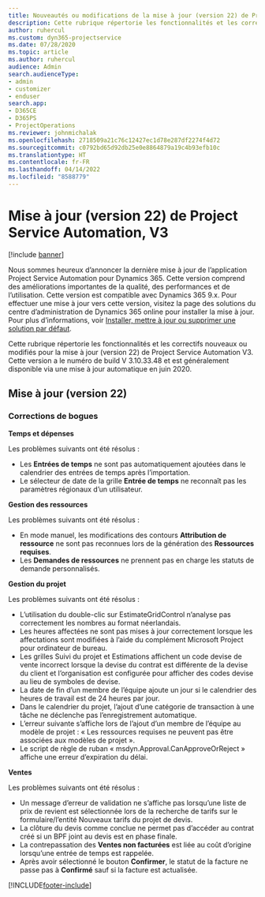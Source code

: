 ```yaml
---
title: Nouveautés ou modifications de la mise à jour (version 22) de Project Service Automation (correctif logiciel), V3
description: Cette rubrique répertorie les fonctionnalités et les correctifs disponibles pour la mise à jour (version 22) de Project Service Automation, V3.
author: ruhercul
ms.custom: dyn365-projectservice
ms.date: 07/28/2020
ms.topic: article
ms.author: ruhercul
audience: Admin
search.audienceType:
- admin
- customizer
- enduser
search.app:
- D365CE
- D365PS
- ProjectOperations
ms.reviewer: johnmichalak
ms.openlocfilehash: 2718509a21c76c12427ec1d78e287df2274f4d72
ms.sourcegitcommit: c0792bd65d92db25e0e8864879a19c4b93efb10c
ms.translationtype: HT
ms.contentlocale: fr-FR
ms.lasthandoff: 04/14/2022
ms.locfileid: "8588779"
---
```

# <a name="project-service-automation-update-release-22-v3"></a>Mise à jour (version 22) de Project Service Automation, V3

[!include [banner](../includes/psa-now-project-operations.md)]

Nous sommes heureux d’annoncer la dernière mise à jour de l’application Project Service Automation pour Dynamics 365. Cette version comprend des améliorations importantes de la qualité, des performances et de l’utilisation. Cette version est compatible avec Dynamics 365 9.x. Pour effectuer une mise à jour vers cette version, visitez la page des solutions du centre d’administration de Dynamics 365 online pour installer la mise à jour. Pour plus d’informations, voir [Installer, mettre à jour ou supprimer une solution par défaut](/power-platform/admin/install-remove-preferred-solution).

Cette rubrique répertorie les fonctionnalités et les correctifs nouveaux ou modifiés pour la mise à jour (version 22) de Project Service Automation V3. Cette version a le numéro de build V 3.10.33.48 et est généralement disponible via une mise à jour automatique en juin 2020.

## <a name="update-release-22"></a>Mise à jour (version 22)

### <a name="bug-fixes"></a>Corrections de bogues



**Temps et dépenses**

Les problèmes suivants ont été résolus :

- Les **Entrées de temps** ne sont pas automatiquement ajoutées dans le calendrier des entrées de temps après l’importation.
- Le sélecteur de date de la grille **Entrée de temps** ne reconnaît pas les paramètres régionaux d’un utilisateur.

**Gestion des ressources**

Les problèmes suivants ont été résolus :

- En mode manuel, les modifications des contours **Attribution de ressource** ne sont pas reconnues lors de la génération des **Ressources requises**.
- Les **Demandes de ressources** ne prennent pas en charge les statuts de demande personnalisés.

**Gestion du projet**

Les problèmes suivants ont été résolus :

- L’utilisation du double-clic sur EstimateGridControl n’analyse pas correctement les nombres au format néerlandais.
- Les heures affectées ne sont pas mises à jour correctement lorsque les affectations sont modifiées à l’aide du complément Microsoft Project pour ordinateur de bureau.
- Les grilles Suivi du projet et Estimations affichent un code devise de vente incorrect lorsque la devise du contrat est différente de la devise du client et l’organisation est configurée pour afficher des codes devise au lieu de symboles de devise.
- La date de fin d’un membre de l’équipe ajoute un jour si le calendrier des heures de travail est de 24 heures par jour.
- Dans le calendrier du projet, l’ajout d’une catégorie de transaction à une tâche ne déclenche pas l’enregistrement automatique.
- L’erreur suivante s’affiche lors de l’ajout d’un membre de l’équipe au modèle de projet : « Les ressources requises ne peuvent pas être associées aux modèles de projet ». 
- Le script de règle de ruban « msdyn.Approval.CanApproveOrReject » affiche une erreur d’expiration du délai.

**Ventes**

Les problèmes suivants ont été résolus :

- Un message d’erreur de validation ne s’affiche pas lorsqu’une liste de prix de revient est sélectionnée lors de la recherche de tarifs sur le formulaire/l’entité Nouveaux tarifs du projet de devis.
- La clôture du devis comme conclue ne permet pas d’accéder au contrat créé si un BPF joint au devis est en phase finale.
- La contrepassation des **Ventes non facturées** est liée au coût d’origine lorsqu’une entrée de temps est rappelée.
- Après avoir sélectionné le bouton **Confirmer**, le statut de la facture ne passe pas à **Confirmé** sauf si la facture est actualisée.


[!INCLUDE[footer-include](../includes/footer-banner.md)]

